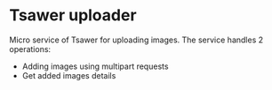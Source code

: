 # Tsawer uploader

Micro service of Tsawer for uploading images.
The service handles 2 operations:
- Adding images using multipart requests
- Get added images details

